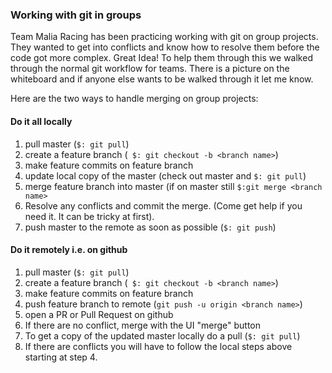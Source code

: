 ### Working with git in groups

Team Malia Racing has been practicing working with git on group projects. They wanted to get into conflicts and know how to resolve them before the code got more complex. Great Idea! To help them through this we walked through the normal git workflow for teams. There is a picture on the whiteboard and if anyone else wants to be walked through it let me know. 

Here are the two ways to handle merging on group projects:

#### Do it all locally
1. pull master (```$: git pull```)
2. create a feature branch (``` $: git checkout -b <branch name>```)
3. make feature commits on feature branch
4. update local copy of the master (check out master and ```$: git pull```)
5. merge feature branch into master (if on master still ```$:git merge <branch name>```
6. Resolve any conflicts and commit the merge. (Come get help if you need it. It can be tricky at first).
7. push master to the remote as soon as possible (```$: git push```)


#### Do it remotely i.e. on github
1. pull master (```$: git pull```)
2. create a feature branch (``` $: git checkout -b <branch name>```)
3. make feature commits on feature branch
4. push feature branch to remote (```git push -u origin <branch name>```)
5. open a PR or Pull Request on github
6. If there are no conflict, merge with the UI "merge" button
7. To get a copy of the updated master locally do a pull (```$: git pull```)
8. If there are conflicts you will have to follow the local steps above starting at step 4. 


